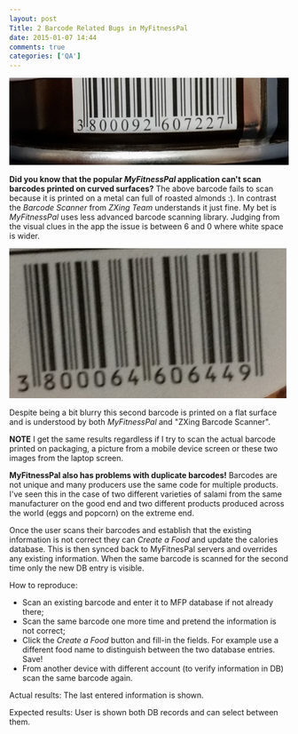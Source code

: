 ```yaml
---
layout: post
Title: 2 Barcode Related Bugs in MyFitnessPal
date: 2015-01-07 14:44
comments: true
categories: ['QA']
---
```


![Barcode that fails to scan](/images/barcode/fail.jpg "Barcode that fails to scan")

**Did you know that the popular *MyFitnessPal* application can't scan barcodes
printed on curved surfaces?** The above barcode fails to scan because it is
printed on a metal can full of roasted almonds :). In contrast the
*Barcode Scanner* from *ZXing Team* understands it just fine. My bet is
*MyFitnessPal* uses less advanced barcode scanning library. Judging from
the visual clues in the app the issue is between 6 and 0 where white space is wider.

![Barcode that scans fine](/images/barcode/pass.jpg "Barcode that scans fine")

Despite being a bit blurry this second barcode is printed on a flat surface and
is understood by both *MyFitnessPal* and "ZXing Barcode Scanner".

**NOTE** I get the same results regardless if I try to scan the actual barcode
printed on packaging, a picture from a mobile device screen or these two images
from the laptop screen.


**MyFitnessPal also has problems with duplicate barcodes!** Barcodes are not unique
and many producers use the same code for multiple products. I've seen this in the
case of two different varieties of salami from the same manufacturer on the good end
and two different products produced across the world (eggs and popcorn) on the
extreme end.

Once the user scans their barcodes and establish that the existing information is
not correct they can *Create a Food* and update the calories database. This is then
synced back to MyFitnesPal servers and overrides any existing information. When the same
barcode is scanned for the second time only the new DB entry is visible.

How to reproduce:

* Scan an existing barcode and enter it to MFP database if not already there;
* Scan the same barcode one more time and pretend the information is not correct;
* Click the *Create a Food* button and fill-in the fields. For example use a
different food name to distinguish between the two database entries. Save!
* From another device with different account (to verify information in DB)
scan the same barcode again. 

Actual results:
The last entered information is shown.


Expected results:
User is shown both DB records and can select between them.






